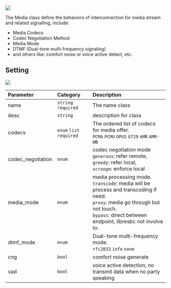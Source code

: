 <img src="https://img.shields.io/badge/STATUS-DONE-blue?style=flat-square">

The Media class define the behaviors of interconnection for media stream and related signalling, include:
* Media Codecs
* Codec Negotiation Method
* Media Mode
* DTMF (Dual-tone multi-frequency signaling) 
* and others like: comfort noise or voice active detect, etc.


## Setting
<img src="https://img.shields.io/badge/API-/libreapi/class/media-BLUE?style=for-the-badge&logo=Safari">
 
Parameter  | Category           | Description                     
:---       |:---                |:---                             
name       |`string` `required` | The name class
desc       |`string`| description for class
codecs     |`enum` `list` `required` | The ordered list of codecs for media offer. <br> `PCMA` `PCMU` `OPUS` `G729` `AMR` `AMR-WB` 
codec_negotiation |`enum` | codec negotiation mode <br>`generous`: refer remote,<br>`greedy`: refer local,<br>`scrooge`: enforce local
media_mode |`enum`|media processing mode. <br>`transcode`: media will be process and transcoding if need. <br>`proxy`: media go through but not touch.<br>`bypass`: direct between endpoint, libresbc not involve to.
dtmf_mode |`enum`| Dual-tone multi-frequency mode.<br>`rfc2833` `info` `none`
cng|`bool`|comfort noise generate
vad|`bool`|voice active detection, no transmit data when no party speaking

